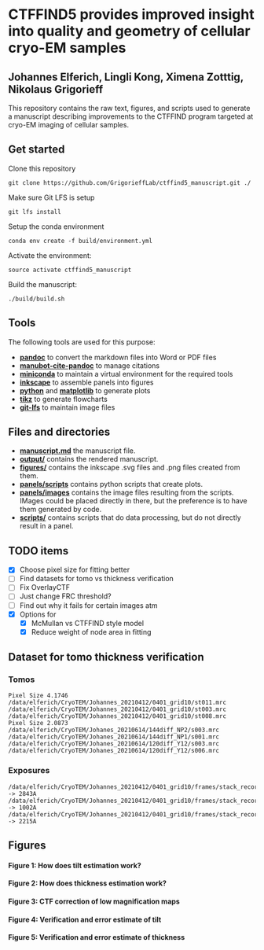 # CTFFIND5 provides improved insight into quality and geometry of cellular cryo-EM samples

## Johannes Elferich, Lingli Kong, Ximena Zotttig, Nikolaus Grigorieff

This repository contains the raw text, figures, and scripts used to generate a manuscript describing improvements 
to the CTFFIND program targeted at cryo-EM imaging of cellular samples.

## Get started

Clone this repository

```
git clone https://github.com/GrigorieffLab/ctffind5_manuscript.git ./
```

Make sure Git LFS is setup 

```
git lfs install
```

Setup the conda environment
```
conda env create -f build/environment.yml
```

Activate the environment:
```
source activate ctffind5_manuscript
```

Build the manuscript:

```
./build/build.sh
```

## Tools

The following tools are used for this purpose:

- [**pandoc**](https://pandoc.org/) to convert the markdown files into Word or PDF files
- [**manubot-cite-pandoc**](https://manubot.github.io/manubot/reference/manubot/pandoc/cite_filter/) to manage citations
- [**miniconda**](https://docs.conda.io/en/latest/miniconda.html) to maintain a virtual environment for the required tools
- [**inkscape**](https://inkscape.org/) to assemble panels into figures
- [**python**](https://python.org) and [**matplotlib**](https://matplotlib.org/) to generate plots
- [**tikz**](https://tikz.net/) to generate flowcharts
- [**git-lfs**](https://git-lfs.com/) to maintain image files

## Files and directories

- [**manuscript.md**](manuscript.md) the manuscript file.
- [**output/**](output/) contains the rendered manuscript. 
- [**figures/**](figures/) contains the inkscape .svg files and .png files created from them.
- [**panels/scripts**](panels/scripts) contains python scripts that create plots.
- [**panels/images**](panels/images) contains the image files resulting from the scripts. IMages could be placed directly in there, but the preference is to have them generated by code.
- [**scripts/**](scripts) contains scripts that do data processing, but do not directly result in a panel.


## TODO items

- [x] Choose pixel size for fitting better
- [ ] Find datasets for tomo vs thickness verification
- [ ] Fix OverlayCTF
- [ ] Just change FRC threshold?
- [ ] Find out why it fails for certain images atm
- [x] Options for 
    - [x] McMullan vs CTFFIND style model
    - [x] Reduce weight of node area in fitting

## Dataset for tomo thickness verification

### Tomos
```
Pixel Size 4.1746
/data/elferich/CryoTEM/Johannes_20210412/0401_grid10/st011.mrc
/data/elferich/CryoTEM/Johannes_20210412/0401_grid10/st003.mrc
/data/elferich/CryoTEM/Johannes_20210412/0401_grid10/st008.mrc
Pixel Size 2.0873
/data/elferich/CryoTEM/Johanes_20210614/144diff_NP2/s003.mrc
/data/elferich/CryoTEM/Johanes_20210614/144diff_NP1/s001.mrc
/data/elferich/CryoTEM/Johanes_20210614/120diff_Y12/s003.mrc
/data/elferich/CryoTEM/Johanes_20210614/120diff_Y12/s006.mrc
```

### Exposures
```
/data/elferich/CryoTEM/Johannes_20210412/0401_grid10/frames/stack_record_40_00000_-0.0.tif -> 2843A
/data/elferich/CryoTEM/Johannes_20210412/0401_grid10/frames/stack_record_25_00000_-0.0.tif -> 1002A
/data/elferich/CryoTEM/Johannes_20210412/0401_grid10/frames/stack_record_32_00000_-0.0.tif -> 2215A
```

## Figures

#### Figure 1: How does tilt estimation work?

#### Figure 2: How does thickness estimation work?

#### Figure 3: CTF correction of low magnification maps

#### Figure 4: Verification and error estimate of tilt 

#### Figure 5: Verification and error estimate of thickness 


